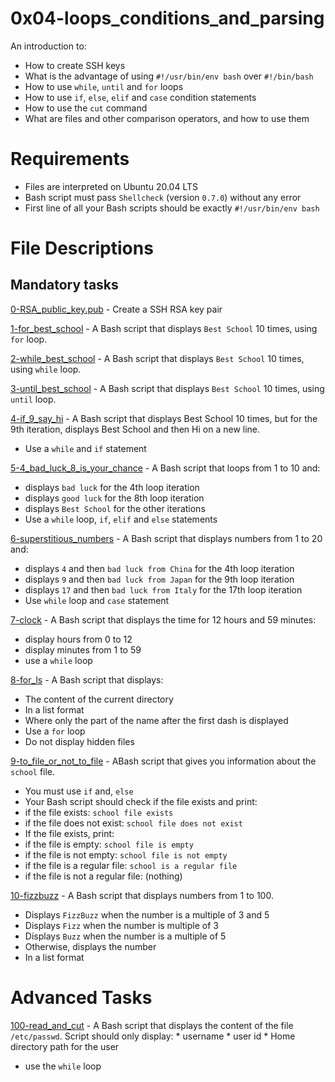 # 0x04-loops_conditions_and_parsing

An introduction to:
 
* How to create SSH keys
* What is the advantage of using `#!/usr/bin/env bash` over `#!/bin/bash`
* How to use `while`, `until` and `for` loops
* How to use `if`, `else`, `elif` and `case` condition statements
* How to use the `cut` command
* What are files and other comparison operators, and how to use them

# Requirements
* Files are interpreted on Ubuntu 20.04 LTS
* Bash script must pass `Shellcheck` (version `0.7.0`) without any error
* First line of all your Bash scripts should be exactly `#!/usr/bin/env bash`

# File Descriptions

## Mandatory tasks

[0-RSA_public_key.pub](https://github.com/jubriltayo/alx-system_engineering-devops/blob/main/0x04-loops_conditions_and_parsing/0-RSA_public_key.pub) - Create a SSH RSA key pair 

[1-for_best_school](https://github.com/jubriltayo/alx-system_engineering-devops/blob/main/0x04-loops_conditions_and_parsing/1-for_best_school) - A Bash script that displays `Best School` 10 times, using `for` loop.

[2-while_best_school](https://github.com/jubriltayo/alx-system_engineering-devops/blob/main/0x04-loops_conditions_and_parsing/2-while_best_school) - A Bash script that displays `Best School` 10 times, using `while` loop.

[3-until_best_school](https://github.com/jubriltayo/alx-system_engineering-devops/blob/main/0x04-loops_conditions_and_parsing/3-until_best_school) - A Bash script that displays `Best School` 10 times, using `until` loop.

[4-if_9_say_hi](https://github.com/jubriltayo/alx-system_engineering-devops/blob/main/0x04-loops_conditions_and_parsing/4-if_9_say_hi) - A Bash script that displays Best School 10 times, but for the 9th iteration, displays Best School and then Hi on a new line.
* Use a `while` and `if` statement

[5-4_bad_luck_8_is_your_chance](https://github.com/jubriltayo/alx-system_engineering-devops/blob/main/0x04-loops_conditions_and_parsing/5-4_bad_luck_8_is_your_chance) - A Bash script that loops from 1 to 10 and: 
* displays `bad luck` for the 4th loop iteration
* displays `good luck` for the 8th loop iteration
* displays `Best School` for the other iterations
* Use a `while` loop, `if`, `elif` and `else` statements

[6-superstitious_numbers](https://github.com/jubriltayo/alx-system_engineering-devops/blob/main/0x04-loops_conditions_and_parsing/6-superstitious_numbers) - A Bash script that displays numbers from 1 to 20 and:

   * displays `4` and then `bad luck from China` for the 4th loop iteration
   * displays `9` and then `bad luck from Japan` for the 9th loop iteration
   * displays `17` and then `bad luck from Italy` for the 17th loop iteration
   * Use `while` loop and `case` statement

[7-clock](https://github.com/jubriltayo/alx-system_engineering-devops/blob/main/0x04-loops_conditions_and_parsing/7-clock) - A Bash script that displays the time for 12 hours and 59 minutes:

* display hours from 0 to 12
* display minutes from 1 to 59
* use a `while` loop

[8-for_ls](https://github.com/jubriltayo/alx-system_engineering-devops/blob/main/0x04-loops_conditions_and_parsing/8-for_ls) - A Bash script that displays:

* The content of the current directory
* In a list format
* Where only the part of the name after the first dash is displayed
* Use a `for` loop
* Do not display hidden files

[9-to_file_or_not_to_file](https://github.com/jubriltayo/alx-system_engineering-devops/blob/main/0x04-loops_conditions_and_parsing/9-to_file_or_not_to_file) - ABash script that gives you information about the `school` file.

* You must use `if` and, `else`
* Your Bash script should check if the file exists and print:
* if the file exists: `school file exists`
* if the file does not exist: `school file does not exist`
* If the file exists, print:
* if the file is empty: `school file is empty`
* if the file is not empty: `school file is not empty`
* if the file is a regular file: `school is a regular file`
* if the file is not a regular file: (nothing)

[10-fizzbuzz](https://github.com/jubriltayo/alx-system_engineering-devops/blob/main/0x04-loops_conditions_and_parsing/10-fizzbuzz) -  A Bash script that displays numbers from 1 to 100.

* Displays `FizzBuzz` when the number is a multiple of 3 and 5
* Displays `Fizz` when the number is multiple of 3
* Displays `Buzz` when the number is a multiple of 5
* Otherwise, displays the number
* In a list format


# Advanced Tasks

[100-read_and_cut](https://github.com/jubriltayo/alx-system_engineering-devops/blob/main/0x04-loops_conditions_and_parsing/100-read_and_cut) - A Bash script that displays the content of the file `/etc/passwd`.
Script should only display:
    * username
    * user id
    * Home directory path for the user
    
* use the `while` loop
